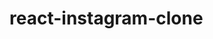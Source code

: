 # react-instagram-clone
 
<!-- //https://www.youtube.com/watch?v=7FTfFsk4nWU  -->
<!-- //https://www.youtube.com/watch?v=vj74y3rbjtA 1.12 -->
